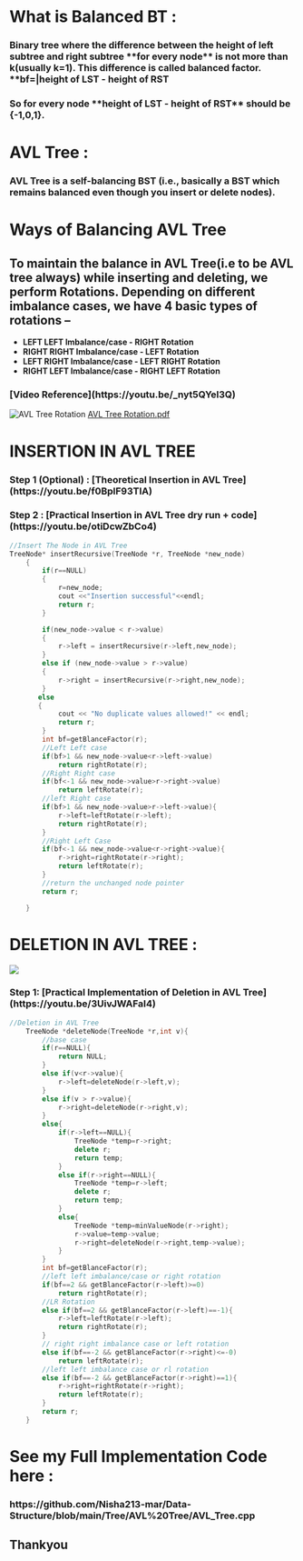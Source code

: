 <h1>What is Balanced BT :</h1>
<h3>Binary tree where the difference between the height of left subtree and right subtree **for every node** is not more than k(usually k=1). This difference is called balanced factor. **bf=|height of LST - height of RST</h3>
<h3>So for every node **height of LST - height of RST** should be {-1,0,1}.</h3>
<h1>AVL Tree :</h1>
<h3>AVL Tree is a self-balancing BST (i.e., basically a BST which remains balanced even though you insert or delete nodes).</h3>
<h1>Ways of Balancing AVL Tree</h1>

<h2>To maintain the balance in AVL Tree(i.e to be AVL tree always) while inserting and deleting, we perform Rotations. Depending on different imbalance cases, we have 4 basic types of rotations –</h2>

- **LEFT LEFT Imbalance/case - RIGHT Rotation**
- **RIGHT RIGHT Imbalance/case - LEFT Rotation**
- **LEFT RIGHT Imbalance/case - LEFT RIGHT Rotation**
- **RIGHT LEFT Imbalance/case - RIGHT LEFT Rotation**
<h3>[Video Reference](https://youtu.be/_nyt5QYel3Q)</h3>

![AVL Tree Rotation](https://user-images.githubusercontent.com/64855541/122770456-1522f400-d2c3-11eb-9d95-7bba74a9afc8.jpg)
[AVL Tree Rotation.pdf](https://github.com/thepranaygupta/Data-Structures-and-Algorithms/files/6686954/AVL.Tree.Rotation.pdf)
<h1>INSERTION IN AVL TREE</h1>

<h3>Step 1 (Optional) : [Theoretical Insertion in AVL Tree](https://youtu.be/f0BplF93TIA)</h3>

<h3>Step 2 : [Practical Insertion in AVL Tree dry run + code](https://youtu.be/otiDcwZbCo4)</h3>

```cpp
//Insert The Node in AVL Tree
TreeNode* insertRecursive(TreeNode *r, TreeNode *new_node)
	{
		if(r==NULL)
		{
			r=new_node;
			cout <<"Insertion successful"<<endl;
			return r;
		}

		if(new_node->value < r->value)
		{
			r->left = insertRecursive(r->left,new_node);
		}
		else if (new_node->value > r->value)
		{
			r->right = insertRecursive(r->right,new_node);
		}
	   else
	   {
	     	cout << "No duplicate values allowed!" << endl;
	     	return r;
		}
		int bf=getBlanceFactor(r);
		//Left Left case
		if(bf>1 && new_node->value<r->left->value)
            return rightRotate(r);
        //Right Right case
        if(bf<-1 && new_node->value>r->right->value)
            return leftRotate(r);
        //left Right case
        if(bf>1 && new_node->value>r->left->value){
            r->left=leftRotate(r->left);
            return rightRotate(r);
        }
        //Right Left Case
        if(bf<-1 && new_node->value<r->right->value){
            r->right=rightRotate(r->right);
            return leftRotate(r);
        }
        //return the unchanged node pointer
        return r;

	}
```
<h1>DELETION IN AVL TREE :</h1>
<img src="https://user-images.githubusercontent.com/64855541/122783991-b021cb00-d2cf-11eb-8af2-00c64f83af94.png">
<h3>Step 1: [Practical Implementation of Deletion in AVL Tree](https://youtu.be/3UivJWAFaI4)</h3>

```cpp
//Deletion in AVL Tree
	TreeNode *deleteNode(TreeNode *r,int v){
        //base case
        if(r==NULL){
            return NULL;
        }
        else if(v<r->value){
            r->left=deleteNode(r->left,v);
        }
        else if(v > r->value){
            r->right=deleteNode(r->right,v);
        }
        else{
            if(r->left==NULL){
                TreeNode *temp=r->right;
                delete r;
                return temp;
            }
            else if(r->right==NULL){
                TreeNode *temp=r->left;
                delete r;
                return temp;
            }
            else{
                TreeNode *temp=minValueNode(r->right);
                r->value=temp->value;
                r->right=deleteNode(r->right,temp->value);
            }
        }
        int bf=getBlanceFactor(r);
        //left left imbalance/case or right rotation
        if(bf==2 && getBlanceFactor(r->left)>=0)
            return rightRotate(r);
        //LR Rotation
        else if(bf==2 && getBlanceFactor(r->left)==-1){
            r->left=leftRotate(r->left);
            return rightRotate(r);
        }
        // right right imbalance case or left rotation
        else if(bf==-2 && getBlanceFactor(r->right)<=-0)
            return leftRotate(r);
        //left left imbalance case or rl rotation
        else if(bf==-2 && getBlanceFactor(r->right)==1){
            r->right=rightRotate(r->right);
            return leftRotate(r);
        }
        return r;
    }
```
<h1>See my Full Implementation Code here :</h1>
<h3>https://github.com/Nisha213-mar/Data-Structure/blob/main/Tree/AVL%20Tree/AVL_Tree.cpp</h3>
<h2>Thankyou</h2>
